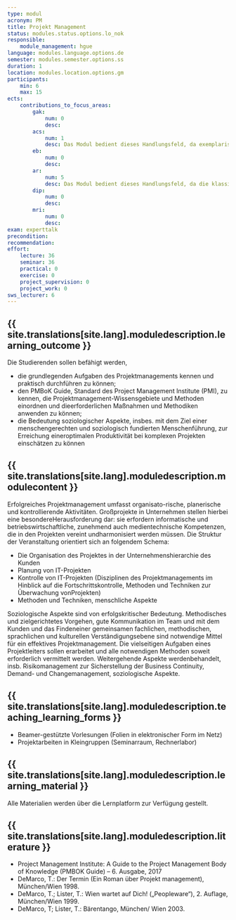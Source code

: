 ```yaml
---
type: modul
acronym: PM
title: Projekt Management
status: modules.status.options.lo_nok
responsible: 
    module_management: hgue
language: modules.language.options.de
semester: modules.semester.options.ss
duration: 1
location: modules.location.options.gm
participants: 
    min: 6
    max: 15
ects: 
    contributions_to_focus_areas:
        gak: 
            num: 0
            desc:
        acs: 
            num: 1
            desc: Das Modul bedient dieses Handlungsfeld, da exemplarisch Planung, Spezifizierung, Implementierung und Testen von Software als zu begleitende Produktionsprozesse durch die Prozesse des Projektmanagements geplant, ausgeführt und kontrolliert werden.
        eb: 
            num: 0
            desc:
        ar: 
            num: 5
            desc: Das Modul bedient dieses Handlungsfeld, da die klassischen Fähigkeiten wie Projektmanagement, Zeitmanagement oder Teamarbeit im Fokus stehen.
        dip: 
            num: 0
            desc:
        mri: 
            num: 0
            desc:
exam: experttalk
precondition: 
recommendation: 
effort:
    lecture: 36
    seminar: 36
    practical: 0
    exercise: 0
    project_supervision: 0
    project_work: 0
sws_lecturer: 6  
---
```




## {{ site.translations[site.lang].moduledescription.learning_outcome }}
<!-- Learning Outcome -->

Die Studierenden sollen befähigt werden,
* die grundlegenden Aufgaben des Projektmanagements kennen und praktisch durchführen zu können;
* den PMBoK Guide, Standard des Project Management Institute (PMI), zu kennen, die Projektmanagement-Wissensgebiete und Methoden einordnen und dieerforderlichen Maßnahmen und Methodiken anwenden zu können;
* die Bedeutung soziologischer Aspekte, insbes. mit dem Ziel einer menschengerechten und soziologisch fundierten Menschenführung, zur Erreichung eineroptimalen Produktivität bei komplexen Projekten einschätzen zu können
  
## {{ site.translations[site.lang].moduledescription.modulecontent }}
<!-- Modulinhalt -->

Erfolgreiches Projektmanagement umfasst organisato-rische, planerische und kontrollierende Aktivitäten. Großprojekte in Unternehmen stellen hierbei eine besondereHerausforderung dar: sie erfordern informatische und betriebswirtschaftliche, zunehmend auch medientechnische Kompetenzen, die in den Projekten vereint undharmonisiert werden müssen.
Die Struktur der Veranstaltung orientiert sich an folgendem Schema:
* Die Organisation des Projektes in der Unternehmenshierarchie des Kunden
* Planung von IT-Projekten
* Kontrolle von IT-Projekten (Disziplinen des Projektmanagements im Hinblick auf die Fortschrittskontrolle, Methoden und Techniken zur Überwachung vonProjekten)
* Methoden und Techniken, menschliche Aspekte

Soziologische Aspekte sind von erfolgskritischer Bedeutung. Methodisches und zielgerichtetes Vorgehen, gute Kommunikation im Team und mit dem Kunden und das Findeneiner gemeinsamen fachlichen, methodischen, sprachlichen und kulturellen Verständigungsebene sind notwendige Mittel für ein effektives Projektmanagement.
Die vielseitigen Aufgaben eines Projektleiters sollen erarbeitet und alle notwendigen Methoden soweit erforderlich vermittelt werden. Weitergehende Aspekte werdenbehandelt, insb. Risikomanagement zur Sicherstellung der Business Continuity, Demand- und Changemanagement, soziologische Aspekte.


## {{ site.translations[site.lang].moduledescription.teaching_learning_forms }}
<!-- Lehr- und Lernformen -->

* Beamer-gestützte Vorlesungen (Folien in elektronischer Form im Netz)
* Projektarbeiten in Kleingruppen (Seminarraum, Rechnerlabor)

## {{ site.translations[site.lang].moduledescription.learning_material }}
<!-- Zur Verfügung gestelltes Lehrmaterial -->

Alle Materialien werden über die Lernplatform zur Verfügung gestellt.

## {{ site.translations[site.lang].moduledescription.literature }}
<!-- Weiterführende Literatur -->

* Project Management Institute: A Guide to the Project Management Body of Knowledge (PMBOK Guide) – 6. Ausgabe, 2017
* DeMarco, T.: Der Termin (Ein Roman über Projekt management), München/Wien 1998.
* DeMarco, T.; Lister, T.: Wien wartet auf Dich! („Peopleware“), 2. Auflage, München/Wien 1999.
* DeMarco, T; Lister, T.: Bärentango, München/ Wien 2003.